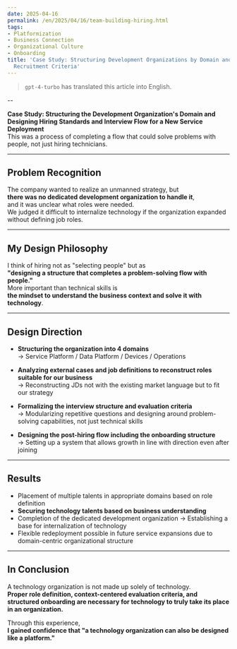 ```yaml
---
date: 2025-04-16
permalink: /en/2025/04/16/team-building-hiring.html
tags:
- Platformization
- Business Connection
- Organizational Culture
- Onboarding
title: 'Case Study: Structuring Development Organizations by Domain and Designing
  Recruitment Criteria'
---
```

> `gpt-4-turbo` has translated this article into English.

--

**Case Study: Structuring the Development Organization's Domain and Designing Hiring Standards and Interview Flow for a New Service Deployment**  
This was a process of completing a flow that could solve problems with people, not just hiring technicians.

---

## Problem Recognition

The company wanted to realize an unmanned strategy, but  
**there was no dedicated development organization to handle it**,  
and it was unclear what roles were needed.  
We judged it difficult to internalize technology if the organization expanded without defining job roles.

---

## My Design Philosophy

I think of hiring not as "selecting people" but as  
**"designing a structure that completes a problem-solving flow with people."**  
More important than technical skills is  
**the mindset to understand the business context and solve it with technology**.

---

## Design Direction

- **Structuring the organization into 4 domains**  
  → Service Platform / Data Platform / Devices / Operations

- **Analyzing external cases and job definitions to reconstruct roles suitable for our business**  
  → Reconstructing JDs not with the existing market language but to fit our strategy

- **Formalizing the interview structure and evaluation criteria**  
  → Modularizing repetitive questions and designing around problem-solving capabilities, not just technical skills

- **Designing the post-hiring flow including the onboarding structure**  
  → Setting up a system that allows growth in line with direction even after joining

---

## Results

- Placement of multiple talents in appropriate domains based on role definition
- **Securing technology talents based on business understanding**  
- Completion of the dedicated development organization → Establishing a base for internalization of technology  
- Flexible redeployment possible in future service expansions due to domain-centric organizational structure

---

## In Conclusion

A technology organization is not made up solely of technology.  
**Proper role definition, context-centered evaluation criteria, and structured onboarding are necessary for technology to truly take its place in an organization.**

Through this experience,  
**I gained confidence that "a technology organization can also be designed like a platform."**